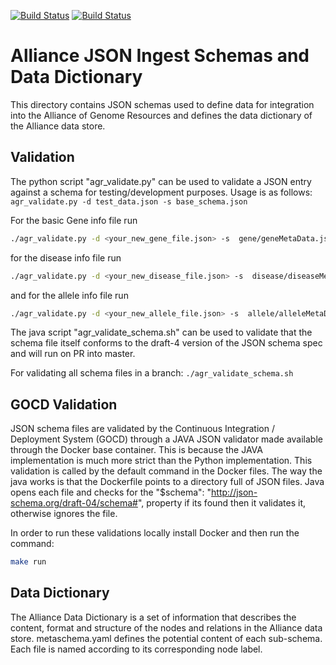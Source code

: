 
[![Build Status](https://travis-ci.org/alliance-genome/agr_schemas.svg?branch=development)](https://travis-ci.org/alliance-genome/agr_schemas)
[![Build Status](https://travis-ci.org/alliance-genome/agr_schemas.svg?branch=master)](https://travis-ci.org/alliance-genome/agr_schemas)

Alliance JSON Ingest Schemas and Data Dictionary
================

This directory contains JSON schemas used to define data for integration into the Alliance of Genome Resources and defines the data dictionary of the Alliance data store.


Validation
----------
The python script "agr_validate.py" can be used to validate a JSON entry against a schema for testing/development purposes.
Usage is as follows: 
`agr_validate.py -d test_data.json -s base_schema.json`

For the basic Gene info file run
   ```bash
   ./agr_validate.py -d <your_new_gene_file.json> -s  gene/geneMetaData.json
   ```
for the disease info file run
   ```bash
   ./agr_validate.py -d <your_new_disease_file.json> -s  disease/diseaseMetaDataDefinition.json
   ```
and for the allele info file run
   ```bash
   ./agr_validate.py -d <your_new_allele_file.json> -s  allele/alleleMetaData.json
   ```

The java script "agr_validate_schema.sh" can be used to validate that the schema file itself conforms to the draft-4 version of the JSON schema spec and will run on PR into master.  

For validating all schema files in a branch: 
`./agr_validate_schema.sh`


GOCD Validation
---------------

JSON schema files are validated by the Continuous Integration / Deployment System (GOCD) through a JAVA JSON validator made available through the Docker base container. This is because the JAVA implementation is much more strict than the Python implementation. This validation is called by the default command in the Docker files. The way the java works is that the Dockerfile points to a directory full of JSON files. Java opens each file and checks for the "$schema": "http://json-schema.org/draft-04/schema#", property if its found then it validates it, otherwise ignores the file. 

In order to run these validations locally install Docker and then run the command:

```bash
make run
```

Data Dictionary
---------------

The Alliance Data Dictionary is a set of information that describes the content, format and structure of the nodes and relations in the Alliance data store. metaschema.yaml defines the potential content of each sub-schema.  Each file is named according to its corresponding node label.  

